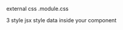external css
    <name>.module.css

3 style jsx
  style data inside your component
  <style jsx>
  {
    `
    h1{
      color:green;
    }
    `
  }
  </style>